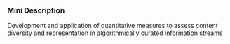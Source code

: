 ### Mini Description

Development and application of quantitative measures to assess content diversity and representation in algorithmically curated information streams
